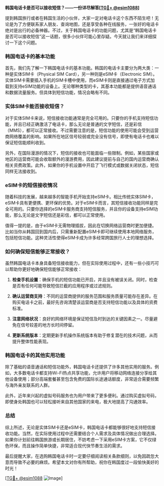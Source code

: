 **韩国电话卡是否可以接收短信？——一份详尽解答[[TG💪+ @esim1088](https://t.me/s/esim1088)]**

提到韩国旅行或者在韩国生活的小伙伴，大家一定对电话卡这个东西不陌生吧！无论是为了方便联系家人朋友、查询地图，还是享受各种在线服务，一张好的电话卡绝对是出行的必备神器。不过，关于韩国电话卡的功能问题，尤其是“韩国电话卡是否可以接收短信”这一话题，很多小伙伴可能心里存疑。今天就让我们来详细探讨一下这个问题。

### 韩国电话卡的基本功能

首先，我们先了解一下韩国电话卡的基本功能。韩国的电话卡主要分为两大类：一种是实体SIM卡（Physical SIM Card），另一种则是eSIM卡（Electronic SIM）。实体SIM卡需要插入手机的SIM卡槽中使用，而eSIM卡则是直接通过电子方式加载到支持eSIM功能的设备上。无论哪种类型的卡，其基本功能都是提供语音通话和数据流量服务。但具体到短信功能，情况会略有不同。

### 实体SIM卡能否接收短信？

对于实体SIM卡来说，短信接收功能通常是完全可用的。只要你的手机支持短信功能，并且已经正确激活了电话卡，那么无论是普通的文字短信，还是彩信（MMS），都可以正常接收。不过需要注意的是，短信功能的使用可能会受到运营商网络覆盖的影响。如果所在地区信号较弱或完全没有信号，即使有电话卡也难以保证短信能顺利收到。

另外，在国际漫游的情况下，短信的接收也可能面临一些限制。例如，某些国家或地区的运营商可能会收取额外的漫游费用，因此建议提前与自己的国内运营商确认相关资费政策。此外，如果你的手机设置中开启了飞行模式或数据关闭状态，短信同样无法接收到。

### eSIM卡的短信接收情况

随着科技的发展，越来越多的智能手机开始支持eSIM卡。相比传统实体SIM卡，eSIM卡具有更便携、更环保的优势。对于eSIM卡而言，其短信接收功能同样是完全可用的。只要你选择的eSIM卡服务商支持短信服务，并且你的设备支持eSIM功能，那么无论是文字短信还是彩信，都可以正常使用。

值得一提的是，由于eSIM卡无需物理插拔，因此在切换网络运营商时更加便捷。比如当你从韩国回到国内后，只需重新配置eSIM卡即可继续使用本地网络服务，包括短信功能。这种灵活性使得eSIM卡成为许多经常跨国旅行人士的理想选择。

### 如何确保短信能够正常接收？

虽然韩国电话卡本身具备短信接收能力，但在实际使用过程中，还有一些小技巧可以帮助你更好地确保短信能够正常接收：

1. **检查手机设置**：确保手机的短信功能已开启，并且没有被误关闭。同时，检查是否有任何可能导致短信拦截的应用程序或过滤规则。
   
2. **确认运营商支持**：不同的运营商提供的服务范围和服务质量可能存在差异。在购买电话卡之前，最好先咨询清楚该运营商是否支持短信功能以及具体的资费标准。

3. **注意网络状况**：良好的网络环境是保证短信及时到达的关键因素之一。尽量避免在信号较差的地方长时间停留。

4. **更新系统版本**：定期更新手机操作系统版本有助于修复潜在的技术问题，从而提升整体性能表现。

### 韩国电话卡的其他实用功能

除了基础的语音通话和短信功能外，韩国电话卡还提供了许多其他实用的服务。例如，大多数电话卡都支持Wi-Fi热点共享功能，允许用户将移动网络连接分享给其他设备使用；部分高端套餐甚至包含免费的国际长途通话额度，非常适合需要频繁与海外亲友联系的人群。

此外，近年来兴起的虚拟号码服务也为用户带来了更多便利。通过购买虚拟号码，即使身处韩国也可以轻松接听来自其他国家的来电，极大地提高了沟通效率。

### 总结

综上所述，无论是实体SIM卡还是eSIM卡，韩国电话卡都能够很好地支持短信接收功能。当然，在实际使用过程中还需要结合个人需求及具体情况做出合理选择。如果你计划前往韩国旅游或长期居住，不妨考虑一下采用eSIM卡方案，它不仅绿色环保，而且操作简单快捷，非常适合现代快节奏生活的需求。

最后提醒大家，在选购韩国电话卡时一定要仔细阅读相关条款细则，以免因疏忽大意而导致不必要的麻烦。希望本文对你有所帮助，祝你在韩国度过一段愉快美好的时光！

[[TG💪+ @esim1088](https://t.me/s/esim1088) ![Image](https://i.postimg.cc/4NQfJmqS/Snipaste-2025-05-13-00-14-12.png)]